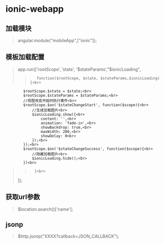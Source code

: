 # ionic-webapp

## 加载模块
> angular.module("mobileApp",["ionic"]);

## 模板加载配置
> app.run(['$rootScope', '$state', '$stateParams',"$ionicLoading",<br>
>>        function($rootScope, $state, $stateParams,$ionicLoading) {<br>
            $rootScope.$state = $state;<br>
            $rootScope.$stateParams = $stateParams;<br>
            //视图改变开始时执行事件<br>
            $rootScope.$on('$stateChangeStart', function($scope){<br>
            	//生成加载图片<br>
                $ionicLoading.show({<br>
                    content: '',<br>
                    animation: 'fade-in',<br>
                    showBackdrop: true,<br>
                    maxWidth: 200,<br>
                    showDelay: 0<br>
                });<br>
            });<br>
            $rootScope.$on('$stateChangeSuccess', function($scope){<br>
            	//隐藏加载图片<br>
            	$ionicLoading.hide();<br>
            })<br>
 >>       }<br>
>    ]);<br>

## 获取url参数
> $location.search()['name']; 
  
## jsonp
> $http.jsonp("XXXX?callback=JSON_CALLBACK");
